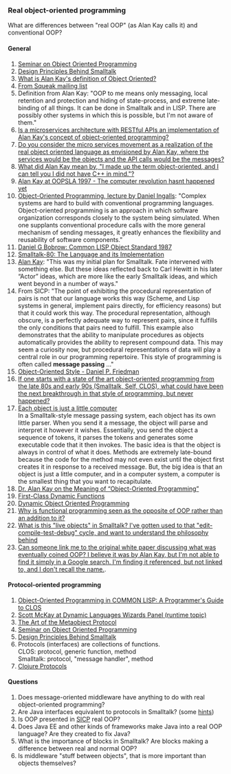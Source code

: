### Real object-oriented programming

What are differences between "real OOP" (as Alan Kay calls it) and conventional OOP?

#### General

1. [Seminar on Object Oriented Programming](https://www.youtube.com/watch?v=QjJaFG63Hlo)
2. [Design Principles Behind Smalltalk](https://www.cs.virginia.edu/~evans/cs655/readings/smalltalk.html)
3. [What is Alan Kay's definition of Object Oriented?](https://www.quora.com/What-is-Alan-Kays-definition-of-Object-Oriented)
4. [From Squeak mailing list](http://lists.squeakfoundation.org/pipermail/squeak-dev/1998-October/017019.html)
5. Definition from Alan Kay: "OOP to me means only messaging, local retention and protection and hiding of state-process, and extreme late-binding of all things. It can be done in Smalltalk and in LISP. There are possibly other systems in which this is possible, but I'm not aware of them."
6. [Is a microservices architecture with RESTful APIs an implementation of Alan Kay's concept of object-oriented programming?](https://www.quora.com/Is-a-microservices-architecture-with-RESTful-APIs-an-implementation-of-Alan-Kays-concept-of-object-oriented-programming)
7. [Do you consider the micro services movement as a realization of the real object oriented language as envisioned by Alan Kay, where the services would be the objects and the API calls would be the messages?](https://www.quora.com/Do-you-consider-the-micro-services-movement-as-a-realization-of-the-real-object-oriented-language-as-envisioned-by-Alan-Kay-where-the-services-would-be-the-objects-and-the-API-calls-would-be-the-messages)
8. [What did Alan Kay mean by, "I made up the term object-oriented, and I can tell you I did not have C++ in mind."?](https://www.quora.com/What-did-Alan-Kay-mean-by-I-made-up-the-term-object-oriented-and-I-can-tell-you-I-did-not-have-C++-in-mind)
9. [Alan Kay at OOPSLA 1997 - The computer revolution hasnt happened yet](https://www.youtube.com/watch?v=oKg1hTOQXoY)
10. [Object-Oriented Programming, lecture by Daniel Ingalls](https://www.youtube.com/watch?v=Ao9W93OxQ7U): "Complex systems are hard to build with conventional programming languages. Object-oriented programming is an approach in which software organization corresponds closely to the system being simulated. When one supplants conventional procedure calls with the more general mechanism of sending messages, it greatly enhances the flexibility and reusability of software components."
11. [Daniel G Bobrow: Common LISP Object Standard 1987](https://www.youtube.com/watch?v=1zS46_HWRMo)
12. [Smalltalk-80: The Language and its Implementation](http://stephane.ducasse.free.fr/FreeBooks/BlueBook/Bluebook.pdf)
13. [Alan Kay](https://www.quora.com/What-are-the-main-successes-of-the-AI-group-at-Xerox-PARC-during-the-70s-and-first-half-of-the-80s-How-much-influence-did-it-have-on-other-groups-like-Smalltalk-group-and-vice-versa/answer/Alan-Kay-11): "This was my initial plan for Smalltalk. Fate intervened with something else. But these ideas reflected back to Carl Hewitt in his later “Actor” ideas, which are more like the early Smalltalk ideas, and which went beyond in a number of ways."
14. From SICP: "The point of exhibiting the procedural representation of pairs is not that our language works this way (Scheme, and Lisp systems in general, implement pairs directly, for efficiency reasons) but that it could work this way. The procedural representation, although obscure, is a perfectly adequate way to represent pairs, since it fulfills the only conditions that pairs need to fulfill. This example also demonstrates that the ability to manipulate procedures as objects automatically provides the ability to represent compound data. This may seem a curiosity now, but procedural representations of data will play a central role in our programming repertoire. This style of programming is often called **message passing** ..."  
15. [Object-Oriented Style - Daniel P. Friedman](http://citeseerx.ist.psu.edu/viewdoc/download?doi=10.1.1.69.7199&rep=rep1&type=pdf)
16. [If one starts with a state of the art object-oriented programming from the late 80s and early 90s (Smalltalk, Self, CLOS), what could have been the next breakthrough in that style of programming, but never happened?](https://www.quora.com/If-one-starts-with-a-state-of-the-art-object-oriented-programming-from-the-late-80s-and-early-90s-Smalltalk-Self-CLOS-what-could-have-been-the-next-breakthrough-in-that-style-of-programming-but-never-happened)
17. [Each object is just a little computer](https://news.ycombinator.com/item?id=8677350)  
In a Smalltalk-style message passing system, each object has its own little parser. When you send it a message, the object will parse and interpret it however it wishes. Essentially, you send the object a sequence of tokens, it parses the tokens and generates some executable code that it then invokes. The basic idea is that the object is always in control of what it does. Methods are extremely late-bound because the code for the method may not even exist until the object first creates it in response to a received message. But, the big idea is that an object is just a little computer, and in a computer system, a computer is the smallest thing that you want to recapitulate.
18. [Dr. Alan Kay on the Meaning of “Object-Oriented Programming”](http://userpage.fu-berlin.de/~ram/pub/pub_jf47ht81Ht/doc_kay_oop_en)
19. [First-Class Dynamic Functions](docs/first-class-fns.png)  
20. [Dynamic Object Oriented Programming](https://franz.com/resources/educational_resources/white_papers/doop.lhtml)  
21. [Why is functional programming seen as the opposite of OOP rather than an addition to it?](https://www.quora.com/Why-is-functional-programming-seen-as-the-opposite-of-OOP-rather-than-an-addition-to-it)  
22. [What is this "live objects" in Smalltalk? I've gotten used to that "edit-compile-test-debug" cycle, and want to understand the philosophy behind](https://www.quora.com/What-is-this-live-objects-in-Smalltalk-Ive-gotten-used-to-that-edit-compile-test-debug-cycle-and-want-to-understand-the-philosophy-behind-Smalltalk-Pharo)  
23. [Can someone link me to the original white paper discussing what was eventually coined OOP? I believe it was by Alan Kay, but I'm not able to find it simply in a Google search. I'm finding it referenced, but not linked to, and I don't recall the name.](https://www.quora.com/Can-someone-link-me-to-the-original-white-paper-discussing-what-was-eventually-coined-OOP-I-believe-it-was-by-Alan-Kay-but-Im-not-able-to-find-it-simply-in-a-Google-search-Im-finding-it-referenced-but-not-linked-to).

#### Protocol-oriented programming

1. [Object-Oriented Programming in COMMON LISP: A Programmer's Guide to CLOS](https://www.amazon.com/Object-Oriented-Programming-COMMON-LISP-Programmers/dp/0201175894)  
2. [Scott McKay at Dynamic Languages Wizards Panel (runtime topic)](https://www.youtube.com/watch?v=SjbtEnfm7_Q)  
3. [The Art of the Metaobject Protocol](https://www.amazon.com/Art-Metaobject-Protocol-Gregor-Kiczales/dp/0262610744/ref=sr_1_1?s=books&ie=UTF8&qid=1511408030&sr=1-1&keywords=metaobject+protocol)
4. [Seminar on Object Oriented Programming](https://www.youtube.com/watch?v=QjJaFG63Hlo)
5. [Design Principles Behind Smalltalk](https://www.cs.virginia.edu/~evans/cs655/readings/smalltalk.html)
6. Protocols (interfaces) are collections of functions.  
CLOS: protocol, generic function, method  
Smalltalk: protocol, "message handler", method  
7. [Clojure Protocols](https://clojure.org/reference/protocols)

#### Questions
1. Does message-oriented middleware have anything to do with real object-oriented programming?
2. Are Java interfaces equivalent to protocols in Smalltalk? (some [hints](https://en.wikipedia.org/wiki/Protocol_(object-oriented_programming)))  
3. Is OOP presented in [SICP](https://mitpress.mit.edu/sicp/full-text/book/book-Z-H-19.html#%_chap_3) real OOP?  
4. Does Java EE and other kinds of frameworks make Java into a real OOP language? Are they created to fix Java?
5. What is the importance of blocks in Smalltalk? Are blocks making a difference between real and normal OOP?   
6. Is middleware "stuff between objects", that is more important than objects themselves?
